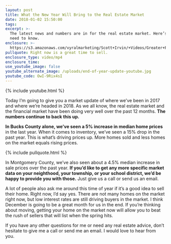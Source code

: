 ```yaml
---
layout: post
title: What the New Year Will Bring to the Real Estate Market
date: 2018-01-02 15:50:00
tags:
excerpt: >-
  The latest news and numbers are in for the real estate market. Here’s what you
  need to know.
enclosure: >-
  https://s3.amazonaws.com/vyralmarketing/Scott+Irvin/+Videos/Greater+Philadelphia+Real+Estate-+What+the+New+Year+WIll+Bring+to+the+Real+Estate+Market.mp4
pullquote: Right now is a great time to sell.
enclosure_type: video/mp4
enclosure_time:
use_youtube_image: false
youtube_alternate_image: /uploads/end-of-year-update-youtube.jpg
youtube_code: OwI-9Rix4sI
---
```



{% include youtube.html %}

Today I’m going to give you a market update of where we’ve been in 2017 and where we’re headed in 2018. As we all know, the real estate market and the financial market have been doing very well over the past 12 months. **The numbers continue to back this up.**

**In Bucks County alone, we’ve seen a 5% increase in median home prices** in the last year. When it comes to inventory, we’ve seen a 15% drop in the past year. This is what’s driving prices up. More homes sold and less homes on the market equals rising prices.

{% include pullquote.html %}

In Montgomery County, we’ve also seen about a 4.5% median increase in sale prices over the past year. **If you’d like to get any more specific market data on your neighthood, your township, or your school district, we’d be happy to provide you with those.** Just give us a call or send us an email.

A lot of people also ask me around this time of year if it’s a good idea to sell their home. Right now, I’d say yes. There are not many homes on the market right now, but low interest rates are still driving buyers in the market. I think December is going to be a great month for us in the end. If you’re thinking about moving, getting your home on the market now will allow you to beat the rush of sellers that will list when the spring hits.

If you have any other questions for me or need any real estate advice, don’t hesitate to give me a call or send me an email. I would love to hear from you.
